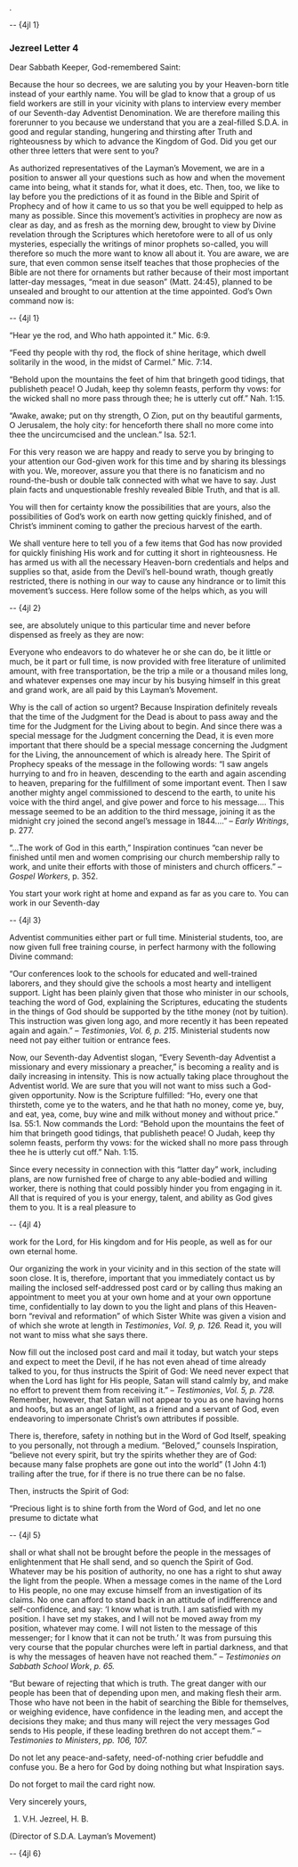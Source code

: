 .

 -- {4jl 1}   
  
  ### Jezreel Letter 4

Dear Sabbath Keeper, God-remembered Saint:

 Because the hour so decrees, we are saluting you by your Heaven-born title instead of your earthly name. You will be glad to know that a group of us field workers are still in your vicinity with plans to interview every member of our Seventh-day Adventist Denomination. We are therefore mailing this forerunner to you because we understand that you are a zeal-filled S.D.A. in good and regular standing, hungering and thirsting after Truth and righteousness by which to advance the Kingdom of God. Did you get our other three letters that were sent to you?

 As authorized representatives of the Layman’s Movement, we are in a position to answer all your questions such as how and when the movement came into being, what it stands for, what it does, etc. Then, too, we like to lay before you the predictions of it as found in the Bible and Spirit of Prophecy and of how it came to us so that you be well equipped to help as many as possible. Since this movement’s activities in prophecy are now as clear as day, and as fresh as the morning dew, brought to view by Divine revelation through the Scriptures which heretofore were to all of us only mysteries, especially the writings of minor prophets so-called, you will therefore so much the more want to know all about it. You are aware, we are sure, that even common sense itself teaches that those prophecies of the Bible are not there for ornaments but rather because of their most important latter-day messages, “meat in due season” (Matt. 24:45), planned to be unsealed and brought to our attention at the time appointed. God’s Own command now is:

 -- {4jl 1}   
  
  “Hear ye the rod, and Who hath appointed it.” Mic. 6:9.

 “Feed thy people with thy rod, the flock of shine heritage, which dwell solitarily in the wood, in the midst of Carmel.” Mic. 7:14.

 “Behold upon the mountains the feet of him that bringeth good tidings, that publisheth peace! O Judah, keep thy solemn feasts, perform thy vows: for the wicked shall no more pass through thee; he is utterly cut off.” Nah. 1:15.

 “Awake, awake; put on thy strength, O Zion, put on thy beautiful garments, O Jerusalem, the holy city: for henceforth there shall no more come into thee the uncircumcised and the unclean.” Isa. 52:1.

 For this very reason we are happy and ready to serve you by bringing to your attention our God-given work for this time and by sharing its blessings with you. We, moreover, assure you that there is no fanaticism and no round-the-bush or double talk connected with what we have to say. Just plain facts and unquestionable freshly revealed Bible Truth, and that is all.

 You will then for certainty know the possibilities that are yours, also the possibilities of God’s work on earth now getting quickly finished, and of Christ’s imminent coming to gather the precious harvest of the earth.

 We shall venture here to tell you of a few items that God has now provided for quickly finishing His work and for cutting it short in righteousness. He has armed us with all the necessary Heaven-born credentials and helps and supplies so that, aside from the Devil’s hell-bound wrath, though greatly restricted, there is nothing in our way to cause any hindrance or to limit this movement’s success. Here follow some of the helps which, as you will

 -- {4jl 2}   
  
  see, are absolutely unique to this particular time and never before dispensed as freely as they are now:

 Everyone who endeavors to do whatever he or she can do, be it little or much, be it part or full time, is now provided with free literature of unlimited amount, with free transportation, be the trip a mile or a thousand miles long, and whatever expenses one may incur by his busying himself in this great and grand work, are all paid by this Layman’s Movement.

 Why is the call of action so urgent? Because Inspiration definitely reveals that the time of the Judgment for the Dead is about to pass away and the time for the Judgment for the Living about to begin. And since there was a special message for the Judgment concerning the Dead, it is even more important that there should be a special message concerning the Judgment for the Living, the announcement of which is already here. The Spirit of Prophecy speaks of the message in the following words: “I saw angels hurrying to and fro in heaven, descending to the earth and again ascending to heaven, preparing for the fulfillment of some important event. Then I saw another mighty angel commissioned to descend to the earth, to unite his voice with the third angel, and give power and force to his message.… This message seemed to be an addition to the third message, joining it as the midnight cry joined the second angel’s message in 1844.…” – _Early Writings_, p. 277.

 “…The work of God in this earth,” Inspiration continues “can never be finished until men and women comprising our church membership rally to work, and unite their efforts with those of ministers and church officers.” – _Gospel Workers_, p. 352.

 You start your work right at home and expand as far as you care to. You can work in our Seventh-day

 -- {4jl 3}   
  
  Adventist communities either part or full time. Ministerial students, too, are now given full free training course, in perfect harmony with the following Divine command:

 “Our conferences look to the schools for educated and well-trained laborers, and they should give the schools a most hearty and intelligent support. Light has been plainly given that those who minister in our schools, teaching the word of God, explaining the Scriptures, educating the students in the things of God should be supported by the tithe money (not by tuition). This instruction was given long ago, and more recently it has been repeated again and again.” – _Testimonies_, _Vol. 6, p. 215_. Ministerial students now need not pay either tuition or entrance fees.

 Now, our Seventh-day Adventist slogan, “Every Seventh-day Adventist a missionary and every missionary a preacher,” is becoming a reality and is daily increasing in intensity. This is now actually taking place throughout the Adventist world. We are sure that you will not want to miss such a God-given opportunity. Now is the Scripture fulfilled: “Ho, every one that thirsteth, come ye to the waters, and he that hath no money, come ye, buy, and eat, yea, come, buy wine and milk without money and without price.” Isa. 55:1. Now commands the Lord: “Behold upon the mountains the feet of him that bringeth good tidings, that publisheth peace! O Judah, keep thy solemn feasts, perform thy vows: for the wicked shall no more pass through thee he is utterly cut off.” Nah. 1:15.

 Since every necessity in connection with this “latter day” work, including plans, are now furnished free of charge to any able-bodied and willing worker, there is nothing that could possibly hinder you from engaging in it. All that is required of you is your energy, talent, and ability as God gives them to you. It is a real pleasure to

 -- {4jl 4}   
  
  work for the Lord, for His kingdom and for His people, as well as for our own eternal home.

 Our organizing the work in your vicinity and in this section of the state will soon close. It is, therefore, important that you immediately contact us by mailing the inclosed self-addressed post card or by calling thus making an appointment to meet you at your own home and at your own opportune time, confidentially to lay down to you the light and plans of this Heaven-born “revival and reformation” of which Sister White was given a vision and of which she wrote at length in _Testimonies_, _Vol. 9, p. 126._ Read it, you will not want to miss what she says there.

 Now fill out the inclosed post card and mail it today, but watch your steps and expect to meet the Devil, if he has not even ahead of time already talked to you, for thus instructs the Spirit of God: We need never expect that when the Lord has light for His people, Satan will stand calmly by, and make no effort to prevent them from receiving it.” – _Testimonies_, _Vol. 5, p. 728._ Remember, however, that Satan will not appear to you as one having horns and hoofs, but as an angel of light, as a friend and a servant of God, even endeavoring to impersonate Christ’s own attributes if possible.

 There is, therefore, safety in nothing but in the Word of God Itself, speaking to you personally, not through a medium. “Beloved,” counsels Inspiration, “believe not every spirit, but try the spirits whether they are of God: because many false prophets are gone out into the world” (1 John 4:1) trailing after the true, for if there is no true there can be no false.

 Then, instructs the Spirit of God:

 “Precious light is to shine forth from the Word of God, and let no one presume to dictate what

 -- {4jl 5}   
  
  shall or what shall not be brought before the people in the messages of enlightenment that He shall send, and so quench the Spirit of God. Whatever may be his position of authority, no one has a right to shut away the light from the people. When a message comes in the name of the Lord to His people, no one may excuse himself from an investigation of its claims. No one can afford to stand back in an attitude of indifference and self-confidence, and say: ‘I know what is truth. I am satisfied with my position. I have set my stakes, and I will not be moved away from my position, whatever may come. I will not listen to the message of this messenger; for I know that it can not be truth.’ It was from pursuing this very course that the popular churches were left in partial darkness, and that is why the messages of heaven have not reached them.” – _Testimonies on Sabbath School Work_, _p. 65._

 “But beware of rejecting that which is truth. The great danger with our people has been that of depending upon men, and making flesh their arm. Those who have not been in the habit of searching the Bible for themselves, or weighing evidence, have confidence in the leading men, and accept the decisions they make; and thus many will reject the very messages God sends to His people, if these leading brethren do not accept them.” – _Testimonies to Ministers_, _pp. 106, 107._

 Do not let any peace-and-safety, need-of-nothing crier befuddle and confuse you. Be a hero for God by doing nothing but what Inspiration says.

 Do not forget to mail the card right now.

Very sincerely yours,

1. V.H. Jezreel, H. B.

(Director of S.D.A. Layman’s Movement)

 -- {4jl 6}   
  
  